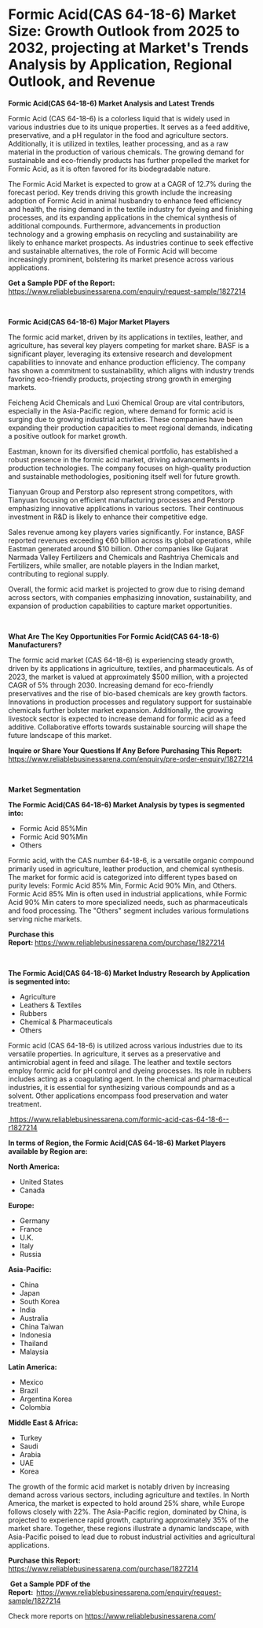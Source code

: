 <p><h1>Formic Acid(CAS 64-18-6) Market Size: Growth Outlook from 2025 to 2032, projecting at Market's Trends Analysis by Application, Regional Outlook, and Revenue</h1></p><p><strong>Formic Acid(CAS 64-18-6) Market Analysis and Latest Trends</strong></p>
<p><p>Formic Acid (CAS 64-18-6) is a colorless liquid that is widely used in various industries due to its unique properties. It serves as a feed additive, preservative, and a pH regulator in the food and agriculture sectors. Additionally, it is utilized in textiles, leather processing, and as a raw material in the production of various chemicals. The growing demand for sustainable and eco-friendly products has further propelled the market for Formic Acid, as it is often favored for its biodegradable nature.</p><p>The Formic Acid Market is expected to grow at a CAGR of 12.7% during the forecast period. Key trends driving this growth include the increasing adoption of Formic Acid in animal husbandry to enhance feed efficiency and health, the rising demand in the textile industry for dyeing and finishing processes, and its expanding applications in the chemical synthesis of additional compounds. Furthermore, advancements in production technology and a growing emphasis on recycling and sustainability are likely to enhance market prospects. As industries continue to seek effective and sustainable alternatives, the role of Formic Acid will become increasingly prominent, bolstering its market presence across various applications.</p></p>
<p><strong>Get a Sample PDF of the Report:&nbsp;</strong> <a href="https://www.reliablebusinessarena.com/enquiry/request-sample/1827214?utm_campaign=2930&utm_medium=2&utm_source=Github&utm_content=ia&utm_term=03042025&utm_id=formic-acidcas-64-18-6">https://www.reliablebusinessarena.com/enquiry/request-sample/1827214</a></p>
<p>&nbsp;</p>
<p><strong>Formic Acid(CAS 64-18-6) Major Market Players</strong></p>
<p><p>The formic acid market, driven by its applications in textiles, leather, and agriculture, has several key players competing for market share. BASF is a significant player, leveraging its extensive research and development capabilities to innovate and enhance production efficiency. The company has shown a commitment to sustainability, which aligns with industry trends favoring eco-friendly products, projecting strong growth in emerging markets.</p><p>Feicheng Acid Chemicals and Luxi Chemical Group are vital contributors, especially in the Asia-Pacific region, where demand for formic acid is surging due to growing industrial activities. These companies have been expanding their production capacities to meet regional demands, indicating a positive outlook for market growth.</p><p>Eastman, known for its diversified chemical portfolio, has established a robust presence in the formic acid market, driving advancements in production technologies. The company focuses on high-quality production and sustainable methodologies, positioning itself well for future growth.</p><p>Tianyuan Group and Perstorp also represent strong competitors, with Tianyuan focusing on efficient manufacturing processes and Perstorp emphasizing innovative applications in various sectors. Their continuous investment in R&D is likely to enhance their competitive edge.</p><p>Sales revenue among key players varies significantly. For instance, BASF reported revenues exceeding €60 billion across its global operations, while Eastman generated around $10 billion. Other companies like Gujarat Narmada Valley Fertilizers and Chemicals and Rashtriya Chemicals and Fertilizers, while smaller, are notable players in the Indian market, contributing to regional supply.</p><p>Overall, the formic acid market is projected to grow due to rising demand across sectors, with companies emphasizing innovation, sustainability, and expansion of production capabilities to capture market opportunities.</p></p>
<p>&nbsp;</p>
<p><strong>What Are The Key Opportunities For Formic Acid(CAS 64-18-6) Manufacturers?</strong></p>
<p><p>The formic acid market (CAS 64-18-6) is experiencing steady growth, driven by its applications in agriculture, textiles, and pharmaceuticals. As of 2023, the market is valued at approximately $500 million, with a projected CAGR of 5% through 2030. Increasing demand for eco-friendly preservatives and the rise of bio-based chemicals are key growth factors. Innovations in production processes and regulatory support for sustainable chemicals further bolster market expansion. Additionally, the growing livestock sector is expected to increase demand for formic acid as a feed additive. Collaborative efforts towards sustainable sourcing will shape the future landscape of this market.</p></p>
<p><strong>Inquire or Share Your Questions If Any Before Purchasing This Report:</strong> <a href="https://www.reliablebusinessarena.com/enquiry/pre-order-enquiry/1827214?utm_campaign=2930&utm_medium=2&utm_source=Github&utm_content=ia&utm_term=03042025&utm_id=formic-acidcas-64-18-6">https://www.reliablebusinessarena.com/enquiry/pre-order-enquiry/1827214</a></p>
<p>&nbsp;</p>
<p><strong>Market Segmentation</strong></p>
<p><strong>The Formic Acid(CAS 64-18-6) Market Analysis by types is segmented into:</strong></p>
<p><ul><li>Formic Acid 85%Min</li><li>Formic Acid 90%Min</li><li>Others</li></ul></p>
<p><p>Formic acid, with the CAS number 64-18-6, is a versatile organic compound primarily used in agriculture, leather production, and chemical synthesis. The market for formic acid is categorized into different types based on purity levels: Formic Acid 85% Min, Formic Acid 90% Min, and Others. Formic Acid 85% Min is often used in industrial applications, while Formic Acid 90% Min caters to more specialized needs, such as pharmaceuticals and food processing. The "Others" segment includes various formulations serving niche markets.</p></p>
<p><strong>Purchase this Report:&nbsp;</strong><a href="https://www.reliablebusinessarena.com/purchase/1827214?utm_campaign=2930&utm_medium=2&utm_source=Github&utm_content=ia&utm_term=03042025&utm_id=formic-acidcas-64-18-6">https://www.reliablebusinessarena.com/purchase/1827214</a></p>
<p>&nbsp;</p>
<p><strong>The Formic Acid(CAS 64-18-6) Market Industry Research by Application is segmented into:</strong></p>
<p><ul><li>Agriculture</li><li>Leathers & Textiles</li><li>Rubbers</li><li>Chemical & Pharmaceuticals</li><li>Others</li></ul></p>
<p><p>Formic acid (CAS 64-18-6) is utilized across various industries due to its versatile properties. In agriculture, it serves as a preservative and antimicrobial agent in feed and silage. The leather and textile sectors employ formic acid for pH control and dyeing processes. Its role in rubbers includes acting as a coagulating agent. In the chemical and pharmaceutical industries, it is essential for synthesizing various compounds and as a solvent. Other applications encompass food preservation and water treatment.</p></p>
<p><a href="https://www.reliablebusinessarena.com/formic-acid-cas-64-18-6--r1827214?utm_campaign=2930&utm_medium=2&utm_source=Github&utm_content=ia&utm_term=03042025&utm_id=formic-acidcas-64-18-6">&nbsp;https://www.reliablebusinessarena.com/formic-acid-cas-64-18-6--r1827214</a></p>
<p><strong>In terms of Region, the Formic Acid(CAS 64-18-6) Market Players available by Region are:</strong></p>
<p>
    <p> <strong> North America: </strong>
        <ul>
            <li>United States</li>
            <li>Canada</li>
        </ul>
        </p> 
    <p> <strong> Europe: </strong>
        <ul>
            <li>Germany</li>
            <li>France</li>
            <li>U.K.</li>
            <li>Italy</li>
            <li>Russia</li>
        </ul>
        </p> 
    <p> <strong> Asia-Pacific: </strong>
        <ul>
            <li>China</li>
            <li>Japan</li>
            <li>South Korea</li>
            <li>India</li>
            <li>Australia</li>
            <li>China Taiwan</li>
            <li>Indonesia</li>
            <li>Thailand</li>
            <li>Malaysia</li>
        </ul>
        </p> 
    <p> <strong> Latin America: </strong>
        <ul>
            <li>Mexico</li>
            <li>Brazil</li>
            <li>Argentina Korea</li>
            <li>Colombia</li>
        </ul>
        </p> 
    <p> <strong> Middle East & Africa: </strong>
        <ul>
            <li>Turkey</li>
            <li>Saudi</li>
            <li>Arabia</li>
            <li>UAE</li>
            <li>Korea</li>
        </ul>
    </p>
    </p>
<p><p>The growth of the formic acid market is notably driven by increasing demand across various sectors, including agriculture and textiles. In North America, the market is expected to hold around 25% share, while Europe follows closely with 22%. The Asia-Pacific region, dominated by China, is projected to experience rapid growth, capturing approximately 35% of the market share. Together, these regions illustrate a dynamic landscape, with Asia-Pacific poised to lead due to robust industrial activities and agricultural applications.</p></p>
<p><strong>Purchase this Report: </strong><a href="https://www.reliablebusinessarena.com/purchase/1827214?utm_campaign=2930&utm_medium=2&utm_source=Github&utm_content=ia&utm_term=03042025&utm_id=formic-acidcas-64-18-6">https://www.reliablebusinessarena.com/purchase/1827214</a></p>
<p>&nbsp;<strong>Get a Sample PDF of the Report:&nbsp;&nbsp;</strong><a href="https://www.reliablebusinessarena.com/enquiry/request-sample/1827214?utm_campaign=2930&utm_medium=2&utm_source=Github&utm_content=ia&utm_term=03042025&utm_id=formic-acidcas-64-18-6">https://www.reliablebusinessarena.com/enquiry/request-sample/1827214</a></p>
<p><strong></strong></p>
<p>Check more reports on <a href="https://www.reliablebusinessarena.com/?utm_campaign=2930&utm_medium=2&utm_source=Github&utm_content=ia&utm_term=03042025&utm_id=formic-acidcas-64-18-6">https://www.reliablebusinessarena.com/</a></p>